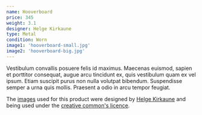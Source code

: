 ```yaml
---
name: Hooverboard
price: 345
weight: 3.1
designer: Helge Kirkaune
type: Metal
condition: Worn
image1: 'hooverboard-small.jpg'
image2: 'hooverboard-big.jpg'
---
```


Vestibulum convallis posuere felis id maximus. Maecenas euismod, sapien et porttitor consequat, augue arcu tincidunt ex, quis vestibulum quam ex vel ipsum. Etiam suscipit purus non nulla volutpat bibendum. Suspendisse semper a urna quis mollis. Praesent a odio in arcu tempor feugiat.

The [images][flickr] used for this product were designed by [Helge Kirkaune][designer] and being used under the [creative common's licence][licence].

[flickr]: http://www.flickr.com/photos/50290212@N05/16004492855
[designer]: http://www.behance.net/Machelgee817
[licence]: http://creativecommons.org/licenses/by/2.0